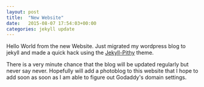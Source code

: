 ```yaml
---
layout: post
title:  "New Website"
date:   2015-08-07 17:54:03+00:00
categories: jekyll update
---
```

Hello World from the new Website. Just migrated my wordpress blog to jekyll and made a quick hack using the [Jekyll-Pithy](https://github.com/smallmuou/Jekyll-Pithy) theme.

There is a very minute chance that the blog will be updated regularly but never say never.
Hopefully will add a photoblog to this website that I hope to add soon as soon as I am able to figure out Godaddy's domain settings.
